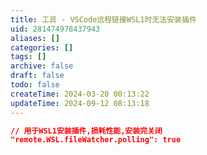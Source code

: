 ```yaml
---
title: 工具 - VSCode远程链接WSL1时无法安装插件
uid: 281474978437943
aliases: []
categories: []
tags: []
archive: false
draft: false
todo: false
createTime: 2024-03-20 00:13:22
updateTime: 2024-09-12 08:13:18
---
```


```json
// 用于WSL1安装插件,损耗性能,安装完关闭
"remote.WSL.fileWatcher.polling": true
```
